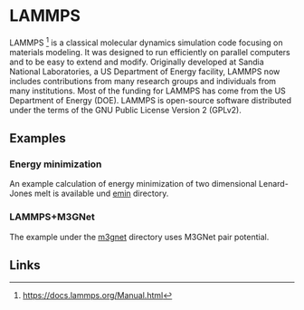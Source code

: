# LAMMPS

LAMMPS [^1] is a classical molecular dynamics simulation code focusing on
materials modeling. It was designed to run efficiently on parallel computers and
to be easy to extend and modify. Originally developed at Sandia National
Laboratories, a US Department of Energy facility, LAMMPS now includes
contributions from many research groups and individuals from many institutions.
Most of the funding for LAMMPS has come from the US Department of Energy (DOE).
LAMMPS is open-source software distributed under the terms of the GNU Public
License Version 2 (GPLv2).

## Examples

### Energy minimization
An example calculation of energy minimization of two dimensional  Lenard-Jones
melt is available und [emin](./emin) directory.

### LAMMPS+M3GNet
The example under the [m3gnet](./m3gnet) directory uses M3GNet pair potential.


## Links
[^1]: https://docs.lammps.org/Manual.html
